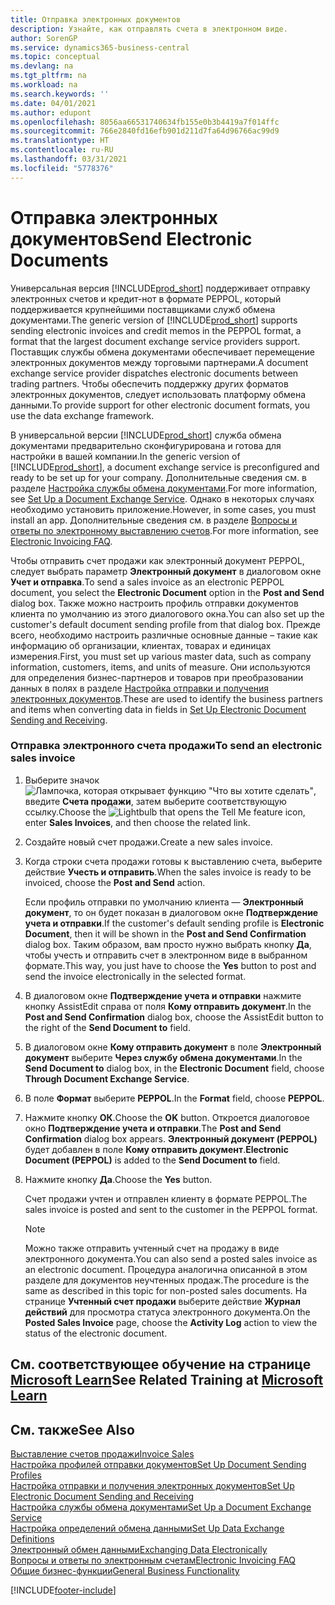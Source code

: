```yaml
---
title: Отправка электронных документов
description: Узнайте, как отправлять счета в электронном виде.
author: SorenGP
ms.service: dynamics365-business-central
ms.topic: conceptual
ms.devlang: na
ms.tgt_pltfrm: na
ms.workload: na
ms.search.keywords: ''
ms.date: 04/01/2021
ms.author: edupont
ms.openlocfilehash: 8056aa66531740634fb155e0b3b4419a7f014ffc
ms.sourcegitcommit: 766e2840fd16efb901d211d7fa64d96766ac99d9
ms.translationtype: HT
ms.contentlocale: ru-RU
ms.lasthandoff: 03/31/2021
ms.locfileid: "5778376"
---
```

# <a name="send-electronic-documents"></a><span data-ttu-id="47432-103">Отправка электронных документов</span><span class="sxs-lookup"><span data-stu-id="47432-103">Send Electronic Documents</span></span>

<span data-ttu-id="47432-104">Универсальная версия [!INCLUDE[prod_short](includes/prod_short.md)] поддерживает отправку электронных счетов и кредит-нот в формате PEPPOL, который поддерживается крупнейшими поставщиками служб обмена документами.</span><span class="sxs-lookup"><span data-stu-id="47432-104">The generic version of [!INCLUDE[prod_short](includes/prod_short.md)] supports sending electronic invoices and credit memos in the PEPPOL format, a format that the largest document exchange service providers support.</span></span> <span data-ttu-id="47432-105">Поставщик службы обмена документами обеспечивает перемещение электронных документов между торговыми партнерами.</span><span class="sxs-lookup"><span data-stu-id="47432-105">A document exchange service provider dispatches electronic documents between trading partners.</span></span> <span data-ttu-id="47432-106">Чтобы обеспечить поддержку других форматов электронных документов, следует использовать платформу обмена данными.</span><span class="sxs-lookup"><span data-stu-id="47432-106">To provide support for other electronic document formats, you use the data exchange framework.</span></span>  

 <span data-ttu-id="47432-107">В универсальной версии [!INCLUDE[prod_short](includes/prod_short.md)] служба обмена документами предварительно сконфигурирована и готова для настройки в вашей компании.</span><span class="sxs-lookup"><span data-stu-id="47432-107">In the generic version of [!INCLUDE[prod_short](includes/prod_short.md)], a document exchange service is preconfigured and ready to be set up for your company.</span></span> <span data-ttu-id="47432-108">Дополнительные сведения см. в разделе [Настройка службы обмена документами](across-how-to-set-up-a-document-exchange-service.md).</span><span class="sxs-lookup"><span data-stu-id="47432-108">For more information, see [Set Up a Document Exchange Service](across-how-to-set-up-a-document-exchange-service.md).</span></span> <span data-ttu-id="47432-109">Однако в некоторых случаях необходимо установить приложение.</span><span class="sxs-lookup"><span data-stu-id="47432-109">However, in some cases, you must install an app.</span></span> <span data-ttu-id="47432-110">Дополнительные сведения см. в разделе [Вопросы и ответы по электронному выставлению счетов](faq-electronic-invoicing.yml).</span><span class="sxs-lookup"><span data-stu-id="47432-110">For more information, see [Electronic Invoicing FAQ](faq-electronic-invoicing.yml).</span></span>  

 <span data-ttu-id="47432-111">Чтобы отправить счет продажи как электронный документ PEPPOL, следует выбрать параметр **Электронный документ** в диалоговом окне **Учет и отправка**.</span><span class="sxs-lookup"><span data-stu-id="47432-111">To send a sales invoice as an electronic PEPPOL document, you select the **Electronic Document** option in the **Post and Send** dialog box.</span></span> <span data-ttu-id="47432-112">Также можно настроить профиль отправки документов клиента по умолчанию из этого диалогового окна.</span><span class="sxs-lookup"><span data-stu-id="47432-112">You can also set up the customer's default document sending profile from that dialog box.</span></span> <span data-ttu-id="47432-113">Прежде всего, необходимо настроить различные основные данные – такие как информацию об организации, клиентах, товарах и единицах измерения.</span><span class="sxs-lookup"><span data-stu-id="47432-113">First, you must set up various master data, such as company information, customers, items, and units of measure.</span></span> <span data-ttu-id="47432-114">Они используются для определения бизнес-партнеров и товаров при преобразовании данных в полях в разделе [Настройка отправки и получения электронных документов](across-how-to-set-up-electronic-document-sending-and-receiving.md).</span><span class="sxs-lookup"><span data-stu-id="47432-114">These are used to identify the business partners and items when converting data in fields in [Set Up Electronic Document Sending and Receiving](across-how-to-set-up-electronic-document-sending-and-receiving.md).</span></span>  

### <a name="to-send-an-electronic-sales-invoice"></a><span data-ttu-id="47432-115">Отправка электронного счета продажи</span><span class="sxs-lookup"><span data-stu-id="47432-115">To send an electronic sales invoice</span></span>

1. <span data-ttu-id="47432-116">Выберите значок ![Лампочка, которая открывает функцию "Что вы хотите сделать"](media/ui-search/search_small.png "Что вы хотите сделать"), введите **Счета продажи**, затем выберите соответствующую ссылку.</span><span class="sxs-lookup"><span data-stu-id="47432-116">Choose the ![Lightbulb that opens the Tell Me feature](media/ui-search/search_small.png "Tell me what you want to do") icon, enter **Sales Invoices**, and then choose the related link.</span></span>  

2. <span data-ttu-id="47432-117">Создайте новый счет продажи.</span><span class="sxs-lookup"><span data-stu-id="47432-117">Create a new sales invoice.</span></span>  

3. <span data-ttu-id="47432-118">Когда строки счета продажи готовы к выставлению счета, выберите действие **Учесть и отправить**.</span><span class="sxs-lookup"><span data-stu-id="47432-118">When the sales invoice is ready to be invoiced, choose the **Post and Send** action.</span></span>  

     <span data-ttu-id="47432-119">Если профиль отправки по умолчанию клиента — **Электронный документ**, то он будет показан в диалоговом окне **Подтверждение учета и отправки**.</span><span class="sxs-lookup"><span data-stu-id="47432-119">If the customer's default sending profile is **Electronic Document**, then it will be shown in the **Post and Send Confirmation** dialog box.</span></span> <span data-ttu-id="47432-120">Таким образом, вам просто нужно выбрать кнопку **Да**, чтобы учесть и отправить счет в электронном виде в выбранном формате.</span><span class="sxs-lookup"><span data-stu-id="47432-120">This way, you just have to choose the **Yes** button to post and send the invoice electronically in the selected format.</span></span>  

4. <span data-ttu-id="47432-121">В диалоговом окне **Подтверждение учета и отправки** нажмите кнопку AssistEdit справа от поля **Кому отправить документ**.</span><span class="sxs-lookup"><span data-stu-id="47432-121">In the **Post and Send Confirmation** dialog box, choose the AssistEdit button to the right of the **Send Document to** field.</span></span>  

5. <span data-ttu-id="47432-122">В диалоговом окне **Кому отправить документ** в поле **Электронный документ** выберите **Через службу обмена документами**.</span><span class="sxs-lookup"><span data-stu-id="47432-122">In the **Send Document to** dialog box, in the **Electronic Document** field, choose **Through Document Exchange Service**.</span></span>  

6. <span data-ttu-id="47432-123">В поле **Формат** выберите **PEPPOL**.</span><span class="sxs-lookup"><span data-stu-id="47432-123">In the **Format** field, choose **PEPPOL**.</span></span>  

7. <span data-ttu-id="47432-124">Нажмите кнопку **ОК**.</span><span class="sxs-lookup"><span data-stu-id="47432-124">Choose the **OK** button.</span></span> <span data-ttu-id="47432-125">Откроется диалоговое окно **Подтверждение учета и отправки**.</span><span class="sxs-lookup"><span data-stu-id="47432-125">The **Post and Send Confirmation** dialog box appears.</span></span> <span data-ttu-id="47432-126">**Электронный документ (PEPPOL)** будет добавлен в поле **Кому отправить документ**.</span><span class="sxs-lookup"><span data-stu-id="47432-126">**Electronic Document (PEPPOL)** is added to the **Send Document to** field.</span></span>  

8. <span data-ttu-id="47432-127">Нажмите кнопку **Да**.</span><span class="sxs-lookup"><span data-stu-id="47432-127">Choose the **Yes** button.</span></span>  

     <span data-ttu-id="47432-128">Счет продажи учтен и отправлен клиенту в формате PEPPOL.</span><span class="sxs-lookup"><span data-stu-id="47432-128">The sales invoice is posted and sent to the customer in the PEPPOL format.</span></span>  

    > [!NOTE]  
    >  <span data-ttu-id="47432-129">Можно также отправить учтенный счет на продажу в виде электронного документа.</span><span class="sxs-lookup"><span data-stu-id="47432-129">You can also send a posted sales invoice as an electronic document.</span></span> <span data-ttu-id="47432-130">Процедура аналогична описанной в этом разделе для документов неучтенных продаж.</span><span class="sxs-lookup"><span data-stu-id="47432-130">The procedure is the same as described in this topic for non-posted sales documents.</span></span> <span data-ttu-id="47432-131">На странице **Учтенный счет продажи** выберите действие **Журнал действий** для просмотра статуса электронного документа.</span><span class="sxs-lookup"><span data-stu-id="47432-131">On the **Posted Sales Invoice** page, choose the **Activity Log** action to view the status of the electronic document.</span></span>  

## <a name="see-related-training-at-microsoft-learn"></a><span data-ttu-id="47432-132">См. соответствующее обучение на странице [Microsoft Learn](/learn/modules/electronic-documents-dynamics-365-business-central/index)</span><span class="sxs-lookup"><span data-stu-id="47432-132">See Related Training at [Microsoft Learn](/learn/modules/electronic-documents-dynamics-365-business-central/index)</span></span>

## <a name="see-also"></a><span data-ttu-id="47432-133">См. также</span><span class="sxs-lookup"><span data-stu-id="47432-133">See Also</span></span>

[<span data-ttu-id="47432-134">Выставление счетов продажи</span><span class="sxs-lookup"><span data-stu-id="47432-134">Invoice Sales</span></span>](sales-how-invoice-sales.md)  
[<span data-ttu-id="47432-135">Настройка профилей отправки документов</span><span class="sxs-lookup"><span data-stu-id="47432-135">Set Up Document Sending Profiles</span></span>](sales-how-setup-document-send-profiles.md)  
[<span data-ttu-id="47432-136">Настройка отправки и получения электронных документов</span><span class="sxs-lookup"><span data-stu-id="47432-136">Set Up Electronic Document Sending and Receiving</span></span>](across-how-to-set-up-electronic-document-sending-and-receiving.md)  
[<span data-ttu-id="47432-137">Настройка службы обмена документами</span><span class="sxs-lookup"><span data-stu-id="47432-137">Set Up a Document Exchange Service</span></span>](across-how-to-set-up-a-document-exchange-service.md)  
[<span data-ttu-id="47432-138">Настройка определений обмена данными</span><span class="sxs-lookup"><span data-stu-id="47432-138">Set Up Data Exchange Definitions</span></span>](across-how-to-set-up-data-exchange-definitions.md)  
[<span data-ttu-id="47432-139">Электронный обмен данными</span><span class="sxs-lookup"><span data-stu-id="47432-139">Exchanging Data Electronically</span></span>](across-data-exchange.md)  
[<span data-ttu-id="47432-140">Вопросы и ответы по электронным счетам</span><span class="sxs-lookup"><span data-stu-id="47432-140">Electronic Invoicing FAQ</span></span>](faq-electronic-invoicing.yml)  
[<span data-ttu-id="47432-141">Общие бизнес-функции</span><span class="sxs-lookup"><span data-stu-id="47432-141">General Business Functionality</span></span>](ui-across-business-areas.md)  


[!INCLUDE[footer-include](includes/footer-banner.md)]